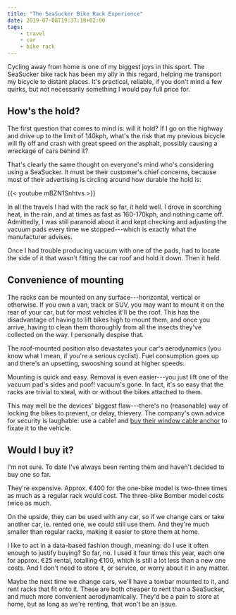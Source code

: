 ```yaml
---
title: "The SeaSucker Bike Rack Experience"
date: 2019-07-08T19:37:18+02:00
tags:
    - travel
    - car
    - bike rack
---
```


Cycling away from home is one of my biggest joys in this sport. The SeaSucker bike rack has been my ally in this regard, helping me transport my bicycle to distant places. It's practical, reliable, if you don't mind a few quirks, but not necessarily something I would pay full price for.

<!--more-->

## How's the hold?

The first question that comes to mind is: will it hold? If I go on the highway and drive up to the limit of 140kph, what's the risk that my previous bicycle will fly off and crash with great speed on the asphalt, possibly causing a wreckage of cars behind it?

That's clearly the same thought on everyone's mind who's considering using a SeaSucker. It must be their customer's chief concerns, because most of their advertising is circling around how durable the hold is:

{{< youtube mBZN1Snhtvs >}}

In all the travels I had with the rack so far, it held well. I drove in scorching heat, in the rain, and at times as fast as 160-170kph, and nothing came off. Admittedly, I was still paranoid about it and kept checking and adjusting the vacuum pads every time we stopped---which is exactly what the manufacturer advises.

Once I had trouble producing vacuum with one of the pads, had to locate the side of it that wasn't fitting the car roof and hold it down. Then it held.

## Convenience of mounting

The racks can be mounted on any surface---horizontal, vertical or otherwise. If you own a van, track or SUV, you may want to mount it on the rear of your car, but for most vehicles it'll be the roof. This has the disadvantage of having to lift bikes high to mount them, and once you arrive, having to clean them thoroughly from all the insects they've collected on the way. I personally despise that.

The roof-mounted position also devastates your car's aerodynamics (you know what I mean, if you're a serious cyclist). Fuel consumption goes up and there's an upsetting, swooshing sound at higher speeds.

Mounting is quick and easy. Removal is even easier---you just lift one of the vacuum pad's sides and poof! vacuum's gone. In fact, it's so easy that the racks are trivial to steal, with or without the bikes attached to them.

This may well be the devices' biggest flaw---there's no (reasonable) way of locking the bikes to prevent, or delay, thievery. The company's own advice for security is laughable: use a cable! and [buy their window cable anchor][cable-anchor] to fixate it to the vehicle.

## Would I buy it?

I'm not sure. To date I've always been renting them and haven't decided to buy one so far.

They're expensive. Approx. €400 for the one-bike model is two-three times as much as a regular rack would cost. The three-bike Bomber model costs twice as much.

On the upside, they can be used with any car, so if we change cars or take another car, ie. rented one, we could still use them. And they're much smaller than regular racks, making it easier to store them at home.

I like to act in a data-based fashion though, meaning: do I use it often enough to justify buying? So far, no. I used it four times this year, each one for approx. €25 rental, totalling €100, which is still a lot less than a new one costs. And I don't need to store it, or service, or worry about it in any matter.

Maybe the next time we change cars, we'll have a towbar mounted to it, and rent racks that fit onto it. These are both cheaper to rent than a SeaSucker, and much more convenient aerodynamically. They'd be a pain to store at home, but as long as we're renting, that won't be an issue.

[cable-anchor]: https://www.seasucker.com/collections/rack-accessories/products/cable-anchor-window
